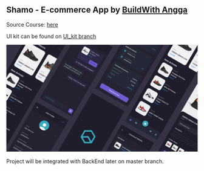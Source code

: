 ## Shamo - E-commerce App by [BuildWith Angga](www.buildwithangga.com)
Source Course: [here](https://buildwithangga.com/kelas/full-stack-laravel-flutter-e-commerce-app)

UI kit can be found on [UI_kit branch](https://github.com/gwijaya94/shamo-app-frontend/tree/ui_kit)

![App UI Preview](https://github.com/gwijaya94/shamo-app-frontend/blob/ui_kit/archive/Cover.png)

Project will be integrated with BackEnd later on master branch.

<!-- # shamo_frontend

A new Flutter project.

## Getting Started

This project is a starting point for a Flutter application.

A few resources to get you started if this is your first Flutter project:

- [Lab: Write your first Flutter app](https://flutter.dev/docs/get-started/codelab)
- [Cookbook: Useful Flutter samples](https://flutter.dev/docs/cookbook)

For help getting started with Flutter, view our
[online documentation](https://flutter.dev/docs), which offers tutorials,
samples, guidance on mobile development, and a full API reference. -->
